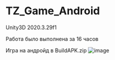 # TZ_Game_Android
Unity3D 2020.3.29f1

Работа было выполнена за 16 часов

Игра на андройд в BuildAPK.zip 
![image](https://user-images.githubusercontent.com/37297335/154825581-796db2e4-bfff-4796-960e-4bead90376d8.png)
